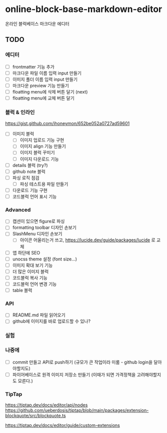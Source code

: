 # online-block-base-markdown-editor

온라인 블럭베이스 마크다운 에디터

## TODO

### 에디터

- [ ] frontmatter 기능 추가
- [ ] 마크다운 파일 이름 입력 input 만들기
- [ ] 이미지 폴더 이름 입력 input 만들기
- [ ] 마크다운 preview 기능 만들기
- [ ] floatting menu에 삭제 버튼 달기 (next)
- [ ] floatting menu에 교체 버튼 달기

### 블럭 & 인라인

https://gist.github.com/ihoneymon/652be052a0727ad59601

- [ ] 이미지 블럭
  - [ ] 이미지 업로드 기능 구현
  - [ ] 이미지 align 기능 만들기
  - [ ] 이미지 블럭 꾸미기
  - [ ] 이미지 다운로드 기능
- [ ] details 블럭 (try?)
- [ ] github note 블럭
- [ ] 파싱 로직 점검
  - [ ] 파싱 테스트용 파일 만들기
- [ ] 다운로드 기능 구현
- [ ] 코드블럭 언어 표시 기능

### Advanced

- [ ] 캡션이 있으면 figure로 파싱
- [ ] formatting toolbar 디자인 손보기
- [ ] SlashMenu 디자인 손보기
  - [ ] 아이콘 어울리는거 쓰고, https://lucide.dev/guide/packages/lucide 로 교체
- [ ] 앱 하단에 SEO
- [ ] unocss theme 설정 (font size...)
- [ ] 이미지 확대 보기 기능
- [ ] 더 많은 이미지 블럭
- [ ] 코드블럭 복사 기능
- [ ] 코드블럭 언어 변경 기능
- [ ] table 블럭

### API

- [ ] README.md 파일 읽어오기
- [ ] github에 이미지를 바로 업로드할 수 있나?

### 실험

### 나중에

- [ ] commit 만들고 API로 push하기 (규모가 큰 작업이라 미룸 - github login을 달아야할지도)
- [ ] 파이어베이스로 원격 이미지 저장소 만들기 (이때가 되면 가격정책을 고려해야할지도 모른다.)

### TipTap

https://tiptap.dev/docs/editor/api/nodes
https://github.com/ueberdosis/tiptap/blob/main/packages/extension-blockquote/src/blockquote.ts

https://tiptap.dev/docs/editor/guide/custom-extensions
